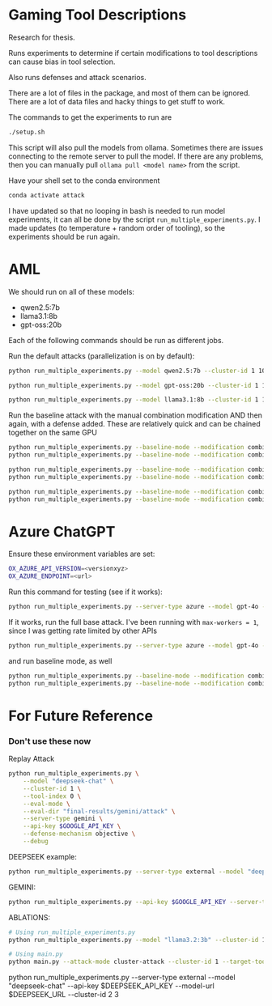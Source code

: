 # Gaming Tool Descriptions

Research for thesis.

Runs experiments to determine if certain modifications to tool descriptions can cause bias in tool selection.

Also runs defenses and attack scenarios.


There are a lot of files in the package, and most of them can be ignored. There are a lot of data files and hacky things to get stuff to work.

The commands to get the experiments to run are 

```bash
./setup.sh
```

This script will also pull the models from ollama. Sometimes there are issues connecting to the remote server to pull the model.
If there are any problems, then you can manually pull `ollama pull <model name>` from the script.

Have your shell set to the conda environment

```bash
conda activate attack
```

I have updated so that no looping in bash is needed to run model experiments, it can all be done by the script `run_multiple_experiments.py`. I made updates (to temperature + random order of tooling), so the experiments should be run again. 


# AML

We should run on all of these models:
- qwen2.5:7b
- llama3.1:8b
- gpt-oss:20b

Each of the following commands should be run as different jobs.

Run the default attacks (parallelization is on by default):
```bash
python run_multiple_experiments.py --model qwen2.5:7b --cluster-id 1 10 --server-port 11434 --server-type ollama
```
```bash
python run_multiple_experiments.py --model gpt-oss:20b --cluster-id 1 10 --server-port 11436 --server-type ollama
```
```bash
python run_multiple_experiments.py --model llama3.1:8b --cluster-id 1 10 --server-port 11435 --server-type ollama
```

Run the baseline attack with the manual combination modification AND then again, with a defense added. These are relatively quick and can be chained together on the same GPU
```bash
python run_multiple_experiments.py --baseline-mode --modification combination  --model qwen2.5:7b --cluster-id 1 10 --server-type ollama --server-port 11434 && \
python run_multiple_experiments.py --baseline-mode --modification combination  --model qwen2.5:7b --cluster-id 1 10 --server-type ollama --server-port 11434 --defense-mechanism objective
```
```bash
python run_multiple_experiments.py --baseline-mode --modification combination  --model gpt-oss:20b --cluster-id 1 10 --server-type ollama --server-port 11435 && \
python run_multiple_experiments.py --baseline-mode --modification combination  --model gpt-oss:20b --cluster-id 1 10 --server-type ollama --server-port 11435 --defense-mechanism objective
```
```bash
python run_multiple_experiments.py --baseline-mode --modification combination  --model llama3.1:8b --cluster-id 1 10 --server-type ollama --server-port 11436 && \
python run_multiple_experiments.py --baseline-mode --modification combination  --model llama3.1:8b --cluster-id 1 10 --server-type ollama --server-port 11436 --defense-mechanism objective
```

# Azure ChatGPT

Ensure these environment variables are set:
```bash
OX_AZURE_API_VERSION=<versionxyz>
OX_AZURE_ENDPOINT=<url>
```


Run this command for testing (see if it works):
```bash
python run_multiple_experiments.py --server-type azure --model gpt-4o --cluster-id 5 --tool-index 0 --debug --max-workers 1
```

If it works, run the full base attack. I've been running with `max-workers = 1`, since I was getting rate limited by other APIs
```bash
python run_multiple_experiments.py --server-type azure --model gpt-4o --cluster-id 1 10 --max-workers 1
```
and run baseline mode, as well
```bash
python run_multiple_experiments.py --baseline-mode --modification combination  --server-type azure --model gpt-4o --cluster-id 1 10 --max-workers 1 && \
python run_multiple_experiments.py --baseline-mode --modification combination  --server-type azure --model gpt-4o --cluster-id 1 10 --defense-mechanism objective --max-workers 1
```

# For Future Reference
### Don't use these now

Replay Attack
```bash
python run_multiple_experiments.py \
    --model "deepseek-chat" \
    --cluster-id 1 \
    --tool-index 0 \
    --eval-mode \
    --eval-dir "final-results/gemini/attack" \
    --server-type gemini \
    --api-key $GOOGLE_API_KEY \
    --defense-mechanism objective \
    --debug
```

DEEPSEEK example:
```bash
python run_multiple_experiments.py --server-type external --model "deepseek-chat" --baseline-mode --modification combination --max-workers 1 --api-key $DEEPSEEK_API_KEY --model-url $DEEPSEEK_URL --cluster-id 1 5
```

GEMINI:
```bash
python run_multiple_experiments.py --api-key $GOOGLE_API_KEY --server-type gemini --model gemini-2.5-flash --cluster-id 5 --tool-index 0 --debug
```

ABLATIONS:
```bash
# Using run_multiple_experiments.py
python run_multiple_experiments.py --model "llama3.2:3b" --cluster-id 1 --num-feedback-tools 3 --num-feedback-queries 5

# Using main.py  
python main.py --attack-mode cluster-attack --cluster-id 1 --target-tool-index 0 --question-start 0 --question-end 100 --num-feedback-tools 0 --num-feedback-queries 15
```

python run_multiple_experiments.py --server-type external --model "deepseek-chat" --api-key $DEEPSEEK_API_KEY --model-url $DEEPSEEK_URL --cluster-id 2 3